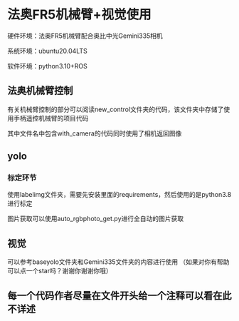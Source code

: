 # 法奥FR5机械臂+视觉使用

硬件环境：法奥FR5机械臂配合奥比中光Gemini335相机

系统环境：ubuntu20.04LTS

软件环境：python3.10+ROS
## 法奥机械臂控制
有关机械臂控制的部分可以阅读new_control文件夹的代码，该文件夹中存储了使用手柄遥控机械臂的项目代码

其中文件名中包含with_camera的代码同时使用了相机返回图像
## yolo
### 标定环节
使用labelimg文件夹，需要先安装里面的requirements，然后使用的是python3.8进行标定

图片获取可以使用auto_rgbphoto_get.py进行全自动的图片获取
## 视觉
可以参考baseyolo文件夹和Gemini335文件夹的内容进行使用
（如果对你有帮助可以点一个star吗？谢谢你谢谢你哦）
## 每一个代码作者尽量在文件开头给一个注释可以看在此不详述
